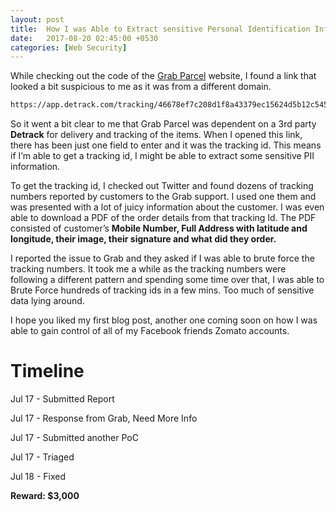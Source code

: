 ```yaml
---
layout: post
title:  How I was Able to Extract sensitive Personal Identification Information of Customers From Grab Parcel Tracking Number
date:   2017-08-20 02:45:00 +0530
categories: [Web Security]
---
```


While checking out the code of the [Grab Parcel](https://parcel.grab.com) website, I found a link that looked a bit suspicious to me as it was from a different domain.
```sh
https://app.detrack.com/tracking/46678ef7c208d1f8a43379ec15624d5b12c545ad
```

So it went a bit clear to me that Grab Parcel was dependent on a 3rd party **Detrack** for delivery and tracking of the items. When I opened this link, there has been just one field to enter and it was the tracking id. This means if I’m able to get a tracking id, I might be able to extract some sensitive PII information.

To get the tracking id, I checked out Twitter and found dozens of tracking numbers reported by customers to the Grab support. I used one them and was presented with a lot of juicy information about the customer. I was even able to download a PDF of the order details from that tracking Id. The PDF consisted of customer’s **Mobile Number, Full Address with latitude and longitude, their image, their signature and what did they order.**

I reported the issue to Grab and they asked if I was able to brute force the tracking numbers. It took me a while as the tracking numbers were following a different pattern and spending some time over that, I was able to Brute Force hundreds of tracking ids in a few mins. Too much of sensitive data lying around.

I hope you liked my first blog post, another one coming soon on how I was able to gain control of all of my Facebook friends Zomato accounts. 

# Timeline

Jul 17 - Submitted Report

Jul 17 - Response from Grab, Need More Info

Jul 17 - Submitted another PoC

Jul 17 - Triaged

Jul 18 - Fixed

**Reward: $3,000**



